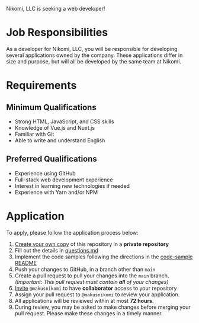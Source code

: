 Nikomi, LLC is seeking a web developer!

# Job Responsibilities

As a developer for Nikomi, LLC, you will be responsible for developing several
applications owned by the company.  These applications differ in size and
purpose, but will all be developed by the same team at Nikomi.

# Requirements

## Minimum Qualifications

- Strong HTML, JavaScript, and CSS skills
- Knowledge of Vue.js and Nuxt.js
- Familiar with Git
- Able to write and understand English

## Preferred Qualifications

- Experience using GitHub
- Full-stack web development experience
- Interest in learning new technologies if needed
- Experience with Yarn and/or NPM

# Application

To apply, please follow the application process below:

1. [Create your own copy][1] of this repository in a **private repository**
2. Fill out the details in [questions.md](questions.md)
3. Implement the code samples following the directions in the [code-sample README](code-sample/README.md)
4. Push your changes to GitHub, in a branch other than `main`
5. Create a pull request to pull your changes into the `main` branch.
*(Important: This pull request must contain **all** of your changes)*
6. [Invite][2] `@makusnikomi` to have **collaborator** access to your repository
7. Assign your pull request to `@makusnikomi` to review your application.
7. All applications will be reviewed within at most **72 hours**.
8. During review, you may be asked to make changes before merging your pull
request.  Please make these changes in a timely manner.

[1]: https://github.com/nikomi-llc/hiring/generate
[2]: https://docs.github.com/en/free-pro-team@latest/github/setting-up-and-managing-your-github-user-account/inviting-collaborators-to-a-personal-repository
